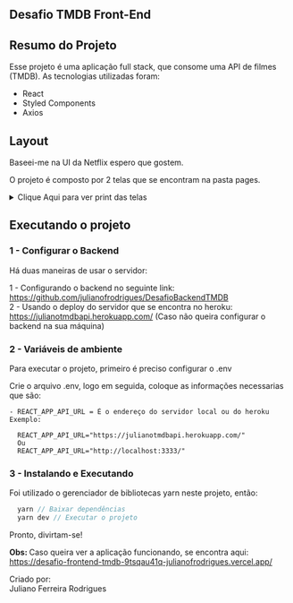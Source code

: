 ## Desafio TMDB Front-End

## Resumo do Projeto
  Esse projeto é uma aplicação full stack, que  consome uma API de filmes (TMDB). As tecnologias utilizadas foram:

  - React 
  - Styled Components
  - Axios

## Layout
<p>Baseei-me na UI da Netflix espero que gostem.</p>
<p> O projeto é composto por 2 telas que se encontram na pasta pages.</p>
<details> <summary> Clique Aqui para ver print das telas </summary>
  <h2>Detalhes do filme</h2>
  
  ![Detalhes](https://i.imgur.com/DbwqjiU.png) 
  
  <h2> Home </h2>
  
  ![Home](https://i.imgur.com/CJsIkFL.png) 
     
</details>
   
## Executando o projeto  
### 1 - Configurar o Backend
  Há duas maneiras de usar o servidor: </br>

  1 - Configurando o backend no seguinte link: https://github.com/julianofrodrigues/DesafioBackendTMDB</br>
  2 - Usando o deploy do servidor que se encontra no heroku: https://julianotmdbapi.herokuapp.com/  (Caso não queira configurar o backend na sua máquina)

### 2 - Variáveis de ambiente
Para executar o projeto, primeiro é preciso configurar o .env

Crie o arquivo .env, logo em seguida, coloque as informações necessarias que são:
    
    - REACT_APP_API_URL = É o endereço do servidor local ou do heroku
    Exemplo: 

      REACT_APP_API_URL="https://julianotmdbapi.herokuapp.com/"
      Ou
      REACT_APP_API_URL="http://localhost:3333/"

      
### 3 - Instalando e Executando
Foi utilizado o gerenciador de bibliotecas yarn neste projeto, então:
```js
  yarn // Baixar dependências 
  yarn dev // Executar o projeto
```
Pronto, divirtam-se! <br>

<strong> Obs: </strong> Caso queira ver a aplicação funcionando, se encontra aqui: https://desafio-frontend-tmdb-9tsqau41q-julianofrodrigues.vercel.app/
  
Criado por:<br>
Juliano Ferreira Rodrigues
    


